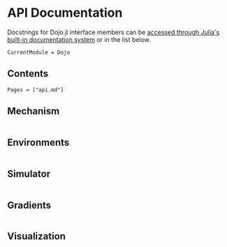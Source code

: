 # API Documentation

Docstrings for Dojo.jl interface members can be [accessed through Julia's built-in documentation system](https://docs.julialang.org/en/v1/manual/documentation/index.html#Accessing-Documentation-1) or in the list below.

```@meta
CurrentModule = Dojo
```

## Contents

```@contents
Pages = ["api.md"]
```


## Mechanism

```@docs
```

## Environments

```@docs
```

## Simulator

```@docs
```

## Gradients

```@docs
```

## Visualization

```@docs
```


